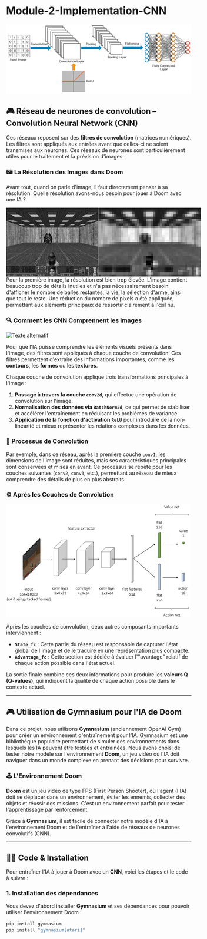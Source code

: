 # Module-2-Implementation-CNN

<img src="fully_connected_layer1.png" alt="Texte alternatif" />

## 🎮 Réseau de neurones de convolution – Convolution Neural Network (CNN)

Ces réseaux reposent sur des **filtres de convolution** (matrices numériques). Les filtres sont appliqués aux entrées avant que celles-ci ne soient transmises aux neurones. Ces réseaux de neurones sont particulièrement utiles pour le traitement et la prévision d'images. 


### 🖼️ La Résolution des Images dans Doom

Avant tout, quand on parle d'image, il faut directement penser à sa résolution. Quelle résolution avons-nous besoin pour jouer à Doom avec une IA ?

<div style="display:flex; flex-direction:row">
    <img src="full_vision.png" alt="Texte alternatif" width="250"/>
    <img src="low_vision.png" alt="Texte alternatif" width="280"/>
</div>
Pour la première image, la résolution est bien trop élevée. L'image contient beaucoup trop de détails inutiles et n'a pas nécessairement besoin d'afficher le nombre de balles restantes, la vie, la sélection d'arme, ainsi que tout le reste. Une réduction du nombre de pixels a été appliquée, permettant aux éléments principaux de ressortir clairement à l'œil nu.

### 🔍 Comment les CNN Comprennent les Images

<img src="https://deeplizard.com/assets/gif/5c7cb9e5.gif" alt="Texte alternatif" width="250"/>

Pour que l'IA puisse comprendre les éléments visuels présents dans l'image, des filtres sont appliqués à chaque couche de convolution. Ces filtres permettent d'extraire des informations importantes, comme les **contours**, les **formes** ou les **textures**.

Chaque couche de convolution applique trois transformations principales à l'image :

1. **Passage à travers la couche `conv2d`**, qui effectue une opération de convolution sur l'image.
2. **Normalisation des données via `BatchNorm2d`**, ce qui permet de stabiliser et accélérer l'entraînement en réduisant les problèmes de variance.
3. **Application de la fonction d'activation `ReLU`** pour introduire de la non-linéarité et mieux représenter les relations complexes dans les données.

### 🔄 Processus de Convolution

Par exemple, dans ce réseau, après la première couche `conv1`, les dimensions de l'image sont réduites, mais ses caractéristiques principales sont conservées et mises en avant. Ce processus se répète pour les couches suivantes (`conv2`, `conv3`, etc.), permettant au réseau de mieux comprendre des détails de plus en plus abstraits.

### ⚙️ Après les Couches de Convolution

<img src="Image sans titre.png" alt="Texte alternatif" width="500"/>

Après les couches de convolution, deux autres composants importants interviennent :

- **`State_fc`** : Cette partie du réseau est responsable de capturer l'état global de l'image et de le traduire en une représentation plus compacte.
- **`Advantage_fc`** : Cette section est dédiée à évaluer l'"avantage" relatif de chaque action possible dans l'état actuel.

La sortie finale combine ces deux informations pour produire les **valeurs Q (Q-values)**, qui indiquent la qualité de chaque action possible dans le contexte actuel.

---

## 🎮 Utilisation de Gymnasium pour l'IA de Doom

Dans ce projet, nous utilisons **Gymnasium** (anciennement OpenAI Gym) pour créer un environnement d'entraînement pour l'IA. Gymnasium est une bibliothèque populaire permettant de simuler des environnements dans lesquels les IA peuvent être testées et entraînées. Nous avons choisi de tester notre modèle sur l'environnement **Doom**, un jeu vidéo où l'IA doit naviguer dans un monde complexe en prenant des décisions pour survivre.

### 🕹️ L'Environnement Doom

**Doom** est un jeu vidéo de type FPS (First Person Shooter), où l'agent (l'IA) doit se déplacer dans un environnement, éviter les ennemis, collecter des objets et réussir des missions. C'est un environnement parfait pour tester l'apprentissage par renforcement.

Grâce à **Gymnasium**, il est facile de connecter notre modèle d'IA à l'environnement Doom et de l'entraîner à l'aide de réseaux de neurones convolutifs (CNN).

---

## 🧑‍💻 Code & Installation

Pour entraîner l'IA à jouer à Doom avec un **CNN**, voici les étapes et le code à suivre :

### 1. Installation des dépendances

Vous devez d'abord installer **Gymnasium** et ses dépendances pour pouvoir utiliser l'environnement Doom :

```bash
pip install gymnasium
pip install "gymnasium[atari]"
